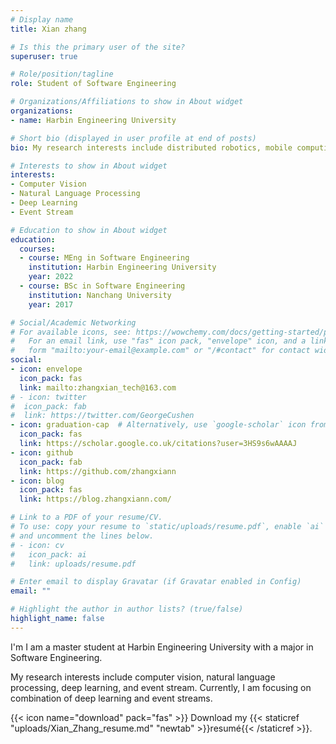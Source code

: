 ```yaml
---
# Display name
title: Xian zhang

# Is this the primary user of the site?
superuser: true

# Role/position/tagline
role: Student of Software Engineering

# Organizations/Affiliations to show in About widget
organizations:
- name: Harbin Engineering University

# Short bio (displayed in user profile at end of posts)
bio: My research interests include distributed robotics, mobile computing and programmable matter.

# Interests to show in About widget
interests:
- Computer Vision
- Natural Language Processing
- Deep Learning
- Event Stream

# Education to show in About widget
education:
  courses:
  - course: MEng in Software Engineering
    institution: Harbin Engineering University
    year: 2022
  - course: BSc in Software Engineering
    institution: Nanchang University
    year: 2017

# Social/Academic Networking
# For available icons, see: https://wowchemy.com/docs/getting-started/page-builder/#icons
#   For an email link, use "fas" icon pack, "envelope" icon, and a link in the
#   form "mailto:your-email@example.com" or "/#contact" for contact widget.
social:
- icon: envelope
  icon_pack: fas
  link: mailto:zhangxian_tech@163.com
# - icon: twitter
#  icon_pack: fab
#  link: https://twitter.com/GeorgeCushen
- icon: graduation-cap  # Alternatively, use `google-scholar` icon from `ai` icon pack
  icon_pack: fas
  link: https://scholar.google.co.uk/citations?user=3HS9s6wAAAAJ
- icon: github
  icon_pack: fab
  link: https://github.com/zhangxiann
- icon: blog
  icon_pack: fas
  link: https://blog.zhangxiann.com/

# Link to a PDF of your resume/CV.
# To use: copy your resume to `static/uploads/resume.pdf`, enable `ai` icons in `params.toml`, 
# and uncomment the lines below.
# - icon: cv
#   icon_pack: ai
#   link: uploads/resume.pdf

# Enter email to display Gravatar (if Gravatar enabled in Config)
email: ""

# Highlight the author in author lists? (true/false)
highlight_name: false
---
```


I'm I am a master student at Harbin Engineering University with a major in Software Engineering.

My research interests include computer vision, natural language processing, deep learning, and event stream. Currently, I am focusing on combination of deep learning and event streams.

{{< icon name="download" pack="fas" >}} Download my {{< staticref "uploads/Xian_Zhang_resume.md" "newtab" >}}resumé{{< /staticref >}}.
